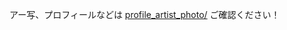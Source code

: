 アー写、プロフィールなどは [profile_artist_photo/](https://github.com/pistachiostudio/main/tree/main/cbs_kit/profile_artist_photo) ご確認ください！